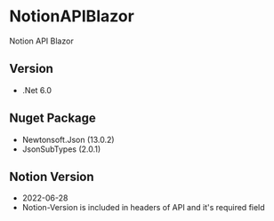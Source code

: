 # NotionAPIBlazor
 Notion API Blazor
 
## Version
- .Net 6.0

## Nuget Package
- Newtonsoft.Json (13.0.2)
- JsonSubTypes (2.0.1)

## Notion Version
- 2022-06-28
- Notion-Version is included in headers of API and it's required field
